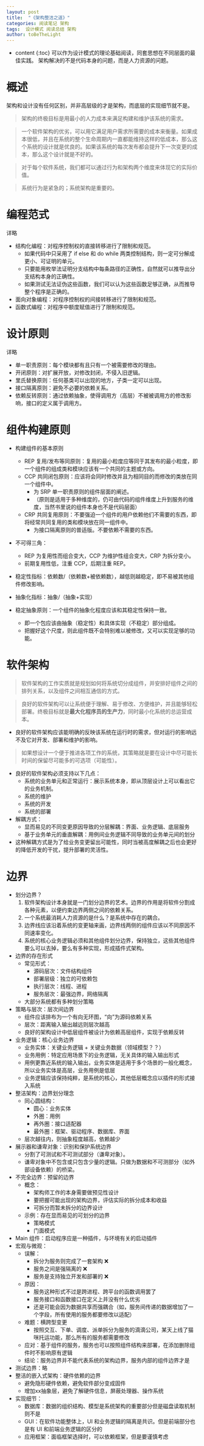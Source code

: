 ```yaml
---
layout: post
title:  "《架构整洁之道》"
categories: 阅读笔记 架构
tags:  设计模式 阅读总结 架构
author: toBeTheLight
---
```


* content
{:toc}
可以作为设计模式的理论基础阅读，同套思想在不同层面的最佳实践。
架构解决的不是代码本身的问题，而是人力资源的问题。






# 概述

架构和设计没有任何区别，并非高层级的才是架构，而底层的实现细节就不是。

> 架构的终极目标是用最小的人力成本来满足构建和维护该系统的需求。

> 一个软件架构的优劣，可以用它满足用户需求所需要的成本来衡量。如果成本很低，并且在系统的整个生命周期内一直都能维持这样的低成本，那么这个系统的设计就是优良的。如果该系统的每次发布都会提升下一次变更的成本，那么这个设计就是不好的。

> 对于每个软件系统，我们都可以通过行为和架构两个维度来体现它的实际价值。

> 系统行为是紧急的；系统架构是重要的。

# 编程范式

详略

* 结构化编程：对程序控制权的直接转移进行了限制和规范。
  * 如果代码中只采用了 if else 和 do while 两类控制结构，则一定可分解成更小、可证明的单元。
  * 只要能用枚举法证明分支结构中每条路径的正确性，自然就可以推导出分支结构本身的正确性。
  * 如果测试无法证伪这些函数，我们可以认为这些函数足够正确，从而推导整个程序是正确的。
* 面向对象编程：对程序控制权的间接转移进行了限制和规范。
* 函数式编程：对程序中额度赋值进行了限制和规范。

# 设计原则

详略

* 单一职责原则：每个模块都有且只有一个被需要修改的理由。
* 开闭原则：对扩展开放，对修改封闭，不侵入旧逻辑。
* 里氏替换原则：任何基类可以出现的地方，子类一定可以出现。
* 接口隔离原则：避免不必要的依赖关系。
* 依赖反转原则：通过依赖抽象，使得调用方（高层）不被被调用方的修改影响，接口的定义属于调用方。

# 组件构建原则

* 构建组件的基本原则
  * REP 复用/发布等同原则：复用的最小粒度应等同于其发布的最小粒度，即一个组件的组成类和模块应该有一个共同的主题或方向。
  * CCP 共同闭包原则：应该将会同时修改并且为相同目的而修改的类放在同一个组件中。
    * 为 SRP 单一职责原则的组件层面的阐述。
    * （原则是适用于多种维度的，仍可由代码的组件维度上升到服务的维度，当然书里说的组件本身也不是代码层面）
  * CRP 共同复用原则：不要强迫一个组件的用户依赖他们不需要的东西，即将经常共同复用的类和模块放在同一组件中。
    * 为接口隔离原则的普适版。不要依赖不需要的东西。
* 不可得三角：
  * REP 为复用性而组合变大，CCP 为维护性组合变大，CRP 为拆分变小。
  * 前期复用性低，注重 CCP，后期注重 REP。

* 稳定性指标：依赖数/（依赖数+被依赖数），越低则越稳定，即不易被其他组件修改影响。
* 抽象化指标：抽象/（抽象+实现）
* 稳定抽象原则：一个组件的抽象化程度应该和其稳定性保持一致。
  * 即一个包应该由抽象（稳定性）和具体实现（不稳定）部分组成。
  * 把握好这个尺度，则此组件既不会特别难以被修改，又可以实现足够的功能。

# 软件架构

> 软件架构的工作实质就是规划如何将系统切分成组件，并安排好组件之间的排列关系，以及组件之间相互通信的方式。

> 良好的软件架构可以让系统便于理解、易于修改、方便维护，并且能够轻松部署。终极目标就是**最大化程序员的生产力**，同时最小化系统的总运营成本。

* 良好的软件架构应该能明确的反映该系统在运行时的需求，但对运行的影响远不及它对开发、部署和维护的影响。

> 如果想设计一个便于推进各项工作的系统，其策略就是要在设计中尽可能长时间的保留尽可能多的可选项（可能性）。


* 良好的软件架构必须支持以下几点：
  * 系统的业务单元和正常运行：展示系统本身，即从顶层设计上可以看出它的业务机制。
  * 系统的维护
  * 系统的开发
  * 系统的部署
* 解耦方式：
  * 显而易见的不同变更原因导致的分层解耦：界面、业务逻辑、底层服务
  * 基于业务单元的垂直解耦：用例间业务逻辑不同导致的业务单元间的划分
* 这种解耦方式是为了给业务变更留出可能性，同时当被高度解耦之后也会更好的降低开发的干扰，提升部署的灵活性。

# 边界

* 划分边界？
  1. 软件架构设计本身就是一门划分边界的艺术。边界的作用是将软件分割成各种元素，以便约束边界两侧之间的依赖关系。
  2. 一个系统最消耗人力资源的是什么？是系统中存在的耦合。
  3. 边界线应该沿着系统的变更轴来画，边界线两侧的组件应该以不同原因不同速率变化。
  4. 系统的核心业务逻辑必须和其他组件划分边界，保持独立，这些其他组件要么可以去掉，要么有多种实现，形成插件式架构。
* 边界的存在形式
  * 常见形式：
    * 源码层次：文件结构组件
    * 部署层级：独立的可依赖包
    * 执行层次：线程、进程
    * 服务层次：最强边界，网络隔离
  * 大部分系统都有多种划分策略
* 策略与层次：层次间边界
  * 组件应该排布为一个有向无环图，“向”为源码依赖关系
  * 层次：距离输入输出越远则层次越高
  * 良好的架构设计中低层组件被设计为依赖高层组件，实现于依赖反转
* 业务逻辑：核心业务边界
  * 业务实体：关键业务逻辑 + 关键业务数据（领域模型？？）
  * 业务用例：特定应用场景下的业务逻辑，无关具体的输入输出形式
  * 用例更靠近系统的输入输出，业务实体是适用于多个场景的一般化概念，所以业务实体是高层，业务用例是低层
  * 业务逻辑应该保持纯粹，是系统的核心，其他低层概念应以插件的形式接入系统
* 整洁架构：边界划分理念
  * 同心圆结构：
    * 圆心：业务实体
    * 外圈：用例
    * 再外圈：接口适配器
    * 最外圈：框架、驱动程序、数据库、界面
  * 层次越往内，则抽象程度越高，依赖越少
* 展示器和谦卑对象：识别和保护系统边界
  * 分割了可测试和不可测试部分（谦卑对象）。
  * 谦卑对象中不包含或只包含少量的逻辑。只做为数据和不可测部分（如外部设备依赖）的桥梁。
* 不完全边界：预留的边界
  * 概念：
    * 架构师工作的本身需要做预见性设计
    * 要把握可能出现的架构边界，评估实际的拆分成本和收益
    * 可拆分而暂未拆分的边界设计
  * 示例：存在显而易见的可划分的边界
    * 策略模式
    * 门面模式
* Main 组件：启动程序应是一种插件，与环境有关的启动插件
* 宏观与微观：
  * 误解：
    * 拆分为服务则完成了一套架构 ❌
    * 服务之间是强隔离的 ❌
    * 服务是支持独立开发和部署的 ❌
  * 原因：
    * 服务这种形式不过是跨进程、跨平台的函数调用罢了
    * 服务接口和函数接口在定义上并没有什么优劣
    * 还是可能会因为数据共享而强耦合（如，服务间传递的数据增加了一个字段，所有使用的服务都要修改以适配）
  * 难题：横跨型变更
    * 按照交互、下单、调度、派单拆分为服务的滴滴公司，某天上线了猫咪托运功能，那么所有的服务都需要修改
  * 应对：基于组件的服务，服务也可以按照组件结构来部署，在添加删除组件时不影响原有逻辑
  * 结论：服务边界并不能代表系统的架构边界，服务内部的组件边界才是
* 测试边界：略
* 整洁的嵌入式架构：硬件依赖的边界
  * 避免隐形硬件依赖，避免软件部分变成固件
  * 增加xx抽象层，避免了解硬件信息，屏蔽处理器、操作系统
* 实现细节：
  * 数据库：数据的组织结构、模型是系统架构的重要部分但是磁盘读取机制则不是
  * GUI：在软件功能整体上，UI 和业务逻辑的隔离是共识。但是前端部分也是有 UI 和前端业务逻辑的区分的
  * 应用框架：面临框架选择时，可以依赖框架，但是要谨慎考虑